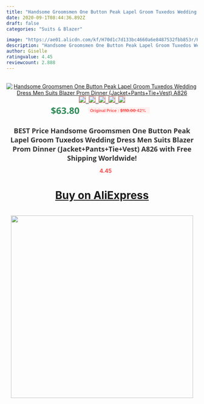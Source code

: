 ```yaml
---
title: "Handsome Groomsmen One Button Peak Lapel Groom Tuxedos Wedding Dress Men Suits Blazer Prom Dinner (Jacket+Pants+Tie+Vest) A826"
date: 2020-09-1T08:44:36.892Z
draft: false
categories: "Suits & Blazer"

image: "https://ae01.alicdn.com/kf/H70d1c7d133bc4660a6e8487532fbb853r/Handsome-Groomsmen-One-Button-Peak-Lapel-Groom-Tuxedos-Wedding-Dress-Men-Suits-Blazer-Prom-Dinner-Jacket.jpg"
description: "Handsome Groomsmen One Button Peak Lapel Groom Tuxedos Wedding Dress Men Suits Blazer Prom Dinner (Jacket+Pants+Tie+Vest) A826"
author: Giselle
ratingvalue: 4.45
reviewcount: 2.888
---
```

<br>
<div style="text-align: center;">
<a href="https://s.click.aliexpress.com/e/_AoHPbB" target="_blank" rel="nofollow noopener noreferrer"><img alt="Handsome Groomsmen One Button Peak Lapel Groom Tuxedos Wedding Dress Men Suits Blazer Prom Dinner (Jacket+Pants+Tie+Vest) A826" class="magnifier-image" src="https://ae01.alicdn.com/kf/H70d1c7d133bc4660a6e8487532fbb853r/Handsome-Groomsmen-One-Button-Peak-Lapel-Groom-Tuxedos-Wedding-Dress-Men-Suits-Blazer-Prom-Dinner-Jacket.jpg_640x640.jpg">
<br>
<img style="border:1px solid salmon" src="https://ae01.alicdn.com/kf/H70d1c7d133bc4660a6e8487532fbb853r/Handsome-Groomsmen-One-Button-Peak-Lapel-Groom-Tuxedos-Wedding-Dress-Men-Suits-Blazer-Prom-Dinner-Jacket.jpg_120x120.jpg">&nbsp;&nbsp;<img style="border:1px solid salmon" src="https://ae01.alicdn.com/kf/Hbdc2e351c5e5479eb58ac437afe57f306/Handsome-Groomsmen-One-Button-Peak-Lapel-Groom-Tuxedos-Wedding-Dress-Men-Suits-Blazer-Prom-Dinner-Jacket.jpg_120x120.jpg">&nbsp;&nbsp;<img style="border:1px solid salmon" src="https://ae01.alicdn.com/kf/Hb3d04617ad3b4cde92350db94312d871i/Handsome-Groomsmen-One-Button-Peak-Lapel-Groom-Tuxedos-Wedding-Dress-Men-Suits-Blazer-Prom-Dinner-Jacket.jpg_120x120.jpg">&nbsp;&nbsp;<img style="border:1px solid salmon" src="https://ae01.alicdn.com/kf/H09b7830dae434bc49821e559fb94d0d5X/Handsome-Groomsmen-One-Button-Peak-Lapel-Groom-Tuxedos-Wedding-Dress-Men-Suits-Blazer-Prom-Dinner-Jacket.jpg_120x120.jpg">&nbsp;&nbsp;<img style="border:1px solid salmon" src="https://ae01.alicdn.com/kf/H556946533f1d4e498d1b1b12a7edea45w/Handsome-Groomsmen-One-Button-Peak-Lapel-Groom-Tuxedos-Wedding-Dress-Men-Suits-Blazer-Prom-Dinner-Jacket.jpg_120x120.jpg"></a></div><br0>
<div style="text-align: center;"><span style="background-color: white; border: 0px; box-sizing: border-box; color: seagreen; display: inline-block; font-family: &quot;open sans&quot; , &quot;arial&quot; , &quot;helvetica&quot; , sans-serif , &quot;heiti&quot;; font-size: 24px; font-stretch: inherit; font-weight: 700; line-height: inherit; margin: 0px 10px 0px 0px; padding: 0px; vertical-align: middle;">$63.80 </span>
<span style="background: rgb(255 , 241 , 241); border-radius: 3px; border: 0px; box-sizing: border-box; color: #ff4747; display: inline-block; font-family: inherit; font-size: 12px; font-stretch: inherit; font-style: inherit; font-variant: inherit; font-weight: 600; line-height: inherit; margin: 0px; padding: 2px 5px; transform: scale(0.9); vertical-align: middle;">Original Price : <b style="text-decoration: line-through;">$110.00 </b> 42%&nbsp;&nbsp;</span></div>
<h1 style="color: #333333; display: inline-block; font-family: &quot;open sans&quot; , &quot;arial&quot; , &quot;helvetica&quot; , sans-serif , &quot;heiti&quot;; font-size: 18px; font-stretch: inherit; font-weight: 700; text-align: center;">BEST Price Handsome Groomsmen One Button Peak Lapel Groom Tuxedos Wedding Dress Men Suits Blazer Prom Dinner (Jacket+Pants+Tie+Vest) A826 with Free Shipping Worldwide!</h1>
<div style="color: #ff4747; text-align: center;">
<img src="https://4.bp.blogspot.com/-M0ZcTcb-5uY/XleCXlxnR4I/AAAAAAAAAEc/OrjgMkXV1oMQFaCRZj5HQwOCBcu3w1FegCPcBGAYYCw/s1600/star.png" style="height: 15px;">&nbsp;<b>4.45</b></div>
<div class="button_cont" align="center"><a class="buynow_a" href="https://s.click.aliexpress.com/e/_AoHPbB" target="_blank" rel="nofollow noopener noreferrer"><H1>Buy on AliExpress</H1></a></div><br>
<div class="separator" style="clear: both; text-align: center;">
<img src="https://lh3.googleusercontent.com/-pTy5HemUv9M/XlePHvY0dAI/AAAAAAAAAE4/0nX5iRUoIWY8eMW9Dpxeirr157OZliDIgCLcBGAsYHQ/s1600/badge.gif" width="480">
</div>
